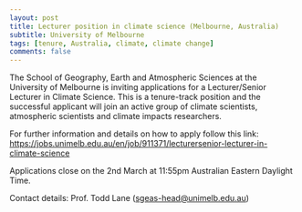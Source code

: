 ```yaml
---
layout: post
title: Lecturer position in climate science (Melbourne, Australia)
subtitle: University of Melbourne
tags: [tenure, Australia, climate, climate change]
comments: false
---
```

The School of Geography, Earth and Atmospheric Sciences at the University of Melbourne is inviting applications for a Lecturer/Senior Lecturer in Climate Science. This is a tenure-track position and the successful applicant will join an active group of climate scientists, atmospheric scientists and climate impacts researchers.

For further information and details on how to apply follow this link: https://jobs.unimelb.edu.au/en/job/911371/lecturersenior-lecturer-in-climate-science

Applications close on the 2nd March at 11:55pm Australian Eastern Daylight Time.

Contact details: Prof. Todd Lane (sgeas-head@unimelb.edu.au)
